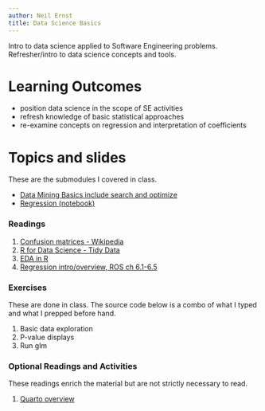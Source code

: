 ```yaml
---
author: Neil Ernst
title: Data Science Basics
---
```


Intro to data science applied to Software Engineering problems. Refresher/intro to data science concepts and tools. 

# Learning Outcomes

- position data science in the scope of SE activities
- refresh knowledge of basic statistical approaches
- re-examine concepts on regression and interpretation of coefficients

# Topics and slides
These are the submodules I covered in class. 

*  [Data Mining Basics include search and optimize](dm_basics.qmd) 
*  [Regression (notebook)](regression.qmd)  

### Readings
1. [Confusion matrices - Wikipedia](https://en.wikipedia.org/wiki/Confusion_matrix)
2. [R for Data Science - Tidy Data](https://r4ds.hadley.nz/data-tidy.html)
3. [EDA in R](https://r4ds.hadley.nz/EDA.html)
4. [Regression intro/overview, ROS ch 6.1-6.5](https://users.aalto.fi/~ave/ROS.pdf)

### Exercises

These are done in class. The source code below is a combo of what I typed and what I prepped before hand. 

1. Basic data exploration 
2. P-value displays
3. Run glm 

### Optional Readings and Activities

These readings enrich the material but are not strictly necessary to read. 

1. [Quarto overview](https://r4ds.hadley.nz/quarto.html)
